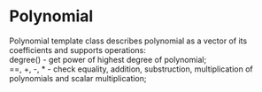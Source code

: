 # Polynomial

Polynomial template class describes polynomial as a vector of its coefficients and supports operations:<br>
degree() - get power of highest degree of polynomial;<br>
==, +, -, * - check equality, addition, substruction, multiplication of polynomials and scalar multiplication;<br>
